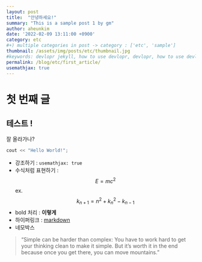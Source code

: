 ```yaml
---
layout: post
title:  "안녕하세요!"
summary: "This is a sample post 1 by gm"
author: aheunkim
date: '2022-02-09 13:11:00 +0900'
category: etc
#+) multiple categories in post -> category : ['etc', 'sample']
thumbnail: /assets/img/posts/etc/thumbnail.jpg
#keywords: devlopr jekyll, how to use devlopr, devlopr, how to use devlopr-jekyll, devlopr-jekyll tutorial,best jekyll themes
permalink: /blog/etc/first_article/
usemathjax: true
---
```



# 첫 번째 글
## 테스트 !
  
잘 올라가나?  
  
```c++
cout << "Hello World!";
```
    
* 강조하기 : `usemathjax: true`  
* 수식처럼 표현하기 : $$E=mc^2$$    ex. $$k_{n+1} = n^2 + k_n^2 - k_{n-1}$$
* bold 처리 : **이렇게**
* 하이퍼링크 : [markdown](https://github.com/adam-p/markdown-here/wiki/Markdown-Cheatsheet)
* 네모박스
> “Simple can be harder than complex: You have to work hard to get your thinking clean to make it simple. But it’s worth it in the end because once you get there, you can move mountains.”
